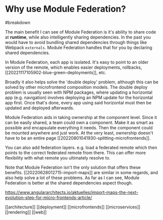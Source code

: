 # Why use Module Federation?

#breakdown

The main benefit I can see of Module Federation is it's ability to share code at **runtime**, while also intelligently sharing dependencies. In the past you would have to avoid bundling shared dependencies through things like Webpack `externals`. Module Federation handles that for you by declaring shared dependencies.

In Module Federation, each app is isolated. It's easy to point to an older version of the remote, which enables easier deployments, rollbacks, [[20221117105902-blue-green-deployments]], etc.

Broadly it also helps solve the 'double deploy' problem, although this can be solved by other microfrontend composition models. The double deploy problem is usually seen with NPM packages, where updating a horizontal app (e.g. navigation) involves deploying an NPM update for the horizontal app first. Once that's done, every app using said horizontal must then be updated and deployed afterwards.

Module Federation aids in taking ownership at the component level. Since it can be easily shared, a team could own a component. Make it as smart as possible and encapsulate everything it needs. Then the component could be mounted anywhere and just work. At the very least, ownership doesn't have to be an entire page [[20220801041930-splitting-microfrontends]].

You can also add federation layers. e.g. load a federated remote which then points to the correct federated remote from there. This can offer more flexibility with what remote you ultimately resolve to.

Note that Module Federation isn't the only solution that offers these benefits. [[20220628012715-import-maps]] are similar in some regards, and also help solve a lot of these problems. As far as I can see, Module Federation is better at the shared dependencies aspect though.

https://www.angulararchitects.io/aktuelles/import-maps-the-next-evolution-step-for-micro-frontends-article/

[[architecture]]
[[deployment]]
[[microfrontends]]
[[microservices]]
[[rendering]]
[[web]]
